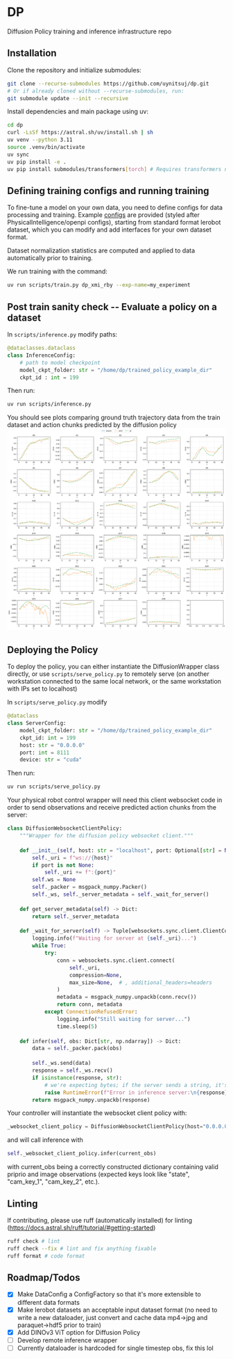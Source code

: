 # DP
Diffusion Policy training and inference infrastructure repo

## Installation
Clone the repository and initialize submodules:
```bash
git clone --recurse-submodules https://github.com/uynitsuj/dp.git
# Or if already cloned without --recurse-submodules, run:
git submodule update --init --recursive
```
Install dependencies and main package using uv:
```bash
cd dp
curl -LsSf https://astral.sh/uv/install.sh | sh
uv venv --python 3.11
source .venv/bin/activate
uv sync
uv pip install -e .
uv pip install submodules/transformers[torch] # Requires transformers nightly for dinov3 ViT
```

## Defining training configs and running training
To fine-tune a model on your own data, you need to define configs for data processing and training. Example [configs](dp/util/config.py) are provided (styled after PhysicalIntelligence/openpi configs), starting from standard format lerobot dataset, which you can modify and add interfaces for your own dataset format.

Dataset normalization statistics are computed and applied to data automatically prior to training.

We run training with the command:
```bash
uv run scripts/train.py dp_xmi_rby --exp-name=my_experiment
```

## Post train sanity check -- Evaluate a policy on a dataset
In `scripts/inference.py` modify paths:

```python
@dataclasses.dataclass
class InferenceConfig:
    # path to model checkpoint
    model_ckpt_folder: str = "/home/dp/trained_policy_example_dir"
    ckpt_id : int = 199
```
Then run:
```bash
uv run scripts/inference.py
```

You should see plots comparing ground truth trajectory data from the train dataset and action chunks predicted by the diffusion policy ![pred](media/pred_vs_gt_0.png)

## Deploying the Policy
To deploy the policy, you can either instantiate the DiffusionWrapper class directly, or use `scripts/serve_policy.py` to remotely serve (on another workstation connected to the same local network, or the same workstation with IPs set to localhost)

In `scripts/serve_policy.py` modify 
``` python
@dataclass
class ServerConfig:
    model_ckpt_folder: str = "/home/dp/trained_policy_example_dir"
    ckpt_id: int = 199
    host: str = "0.0.0.0"
    port: int = 8111
    device: str = "cuda" 
```

Then run:
```bash
uv run scripts/serve_policy.py
```

Your physical robot control wrapper will need this client websocket code in order to send observations and receive predicted action chunks from the server:

``` python
class DiffusionWebsocketClientPolicy:
    """Wrapper for the diffusion policy websocket client."""

    def __init__(self, host: str = "localhost", port: Optional[str] = None) -> None:
        self._uri = f"ws://{host}"
        if port is not None:
            self._uri += f":{port}"
        self.ws = None
        self._packer = msgpack_numpy.Packer()
        self._ws, self._server_metadata = self._wait_for_server()

    def get_server_metadata(self) -> Dict:
        return self._server_metadata

    def _wait_for_server(self) -> Tuple[websockets.sync.client.ClientConnection, Dict]:
        logging.info(f"Waiting for server at {self._uri}...")
        while True:
            try:
                conn = websockets.sync.client.connect(
                    self._uri,
                    compression=None,
                    max_size=None,  # , additional_headers=headers
                )
                metadata = msgpack_numpy.unpackb(conn.recv())
                return conn, metadata
            except ConnectionRefusedError:
                logging.info("Still waiting for server...")
                time.sleep(5)

    def infer(self, obs: Dict[str, np.ndarray]) -> Dict:
        data = self._packer.pack(obs)

        self._ws.send(data)
        response = self._ws.recv()
        if isinstance(response, str):
            # we're expecting bytes; if the server sends a string, it's an error.
            raise RuntimeError(f"Error in inference server:\n{response}")
        return msgpack_numpy.unpackb(response)
```

Your controller will instantiate the websocket client policy with:
``` python
_websocket_client_policy = DiffusionWebsocketClientPolicy(host="0.0.0.0", port=8111)
```
and will call inference with 
``` python
self._websocket_client_policy.infer(current_obs)
```
with current_obs being a correctly constructed dictionary containing valid priprio and image observations (expected keys look like "state", "cam_key_1", "cam_key_2", etc.). 

## Linting
If contributing, please use ruff (automatically installed) for linting (https://docs.astral.sh/ruff/tutorial/#getting-started)
```bash
ruff check # lint
ruff check --fix # lint and fix anything fixable
ruff format # code format
```

## Roadmap/Todos

- [x] Make DataConfig a ConfigFactory so that it's more extensible to different data formats
- [x] Make lerobot datasets an acceptable input dataset format (no need to write a new dataloader, just convert and cache data mp4->jpg and paraquet->hdf5 prior to train)
- [x] Add DINOv3 ViT option for Diffusion Policy
- [ ] Develop remote inference wrapper
- [ ] Currently dataloader is hardcoded for single timestep obs, fix this lol
